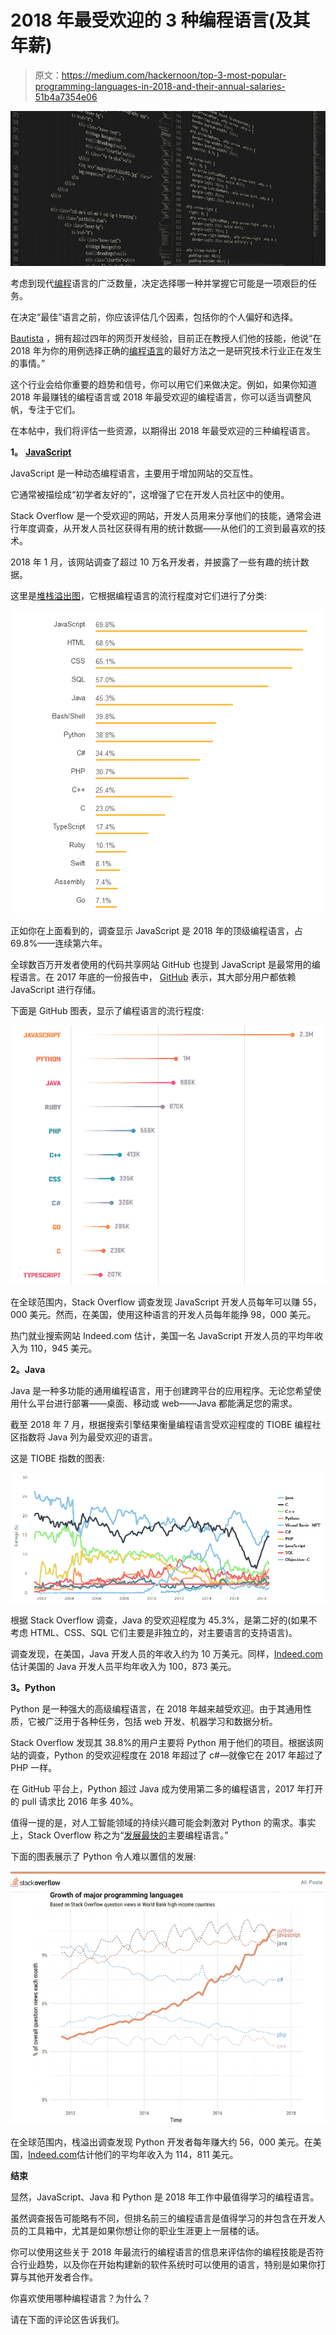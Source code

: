 # 2018 年最受欢迎的 3 种编程语言(及其年薪)

> 原文：<https://medium.com/hackernoon/top-3-most-popular-programming-languages-in-2018-and-their-annual-salaries-51b4a7354e06>

![](img/4bd7afedd2f418abcd82ae4dcf9d38f0.png)

考虑到现代[编程](https://hackernoon.com/tagged/programming)语言的广泛数量，决定选择哪一种并掌握它可能是一项艰巨的任务。

在决定“最佳”语言之前，你应该评估几个因素，包括你的个人偏好和选择。

[Bautista](https://www.liveedu.tv/bautistaaa/lm4jx-how-to-build-a-simple-slack-clone-in-firebase-and-angularjs/) ，拥有超过四年的网页开发经验，目前正在教授人们他的技能，他说“在 2018 年为你的用例选择正确的[编程语言](https://hackernoon.com/tagged/programming-language)的最好方法之一是研究技术行业正在发生的事情。”

这个行业会给你重要的趋势和信号，你可以用它们来做决定。例如，如果你知道 2018 年最赚钱的编程语言或 2018 年最受欢迎的编程语言，你可以适当调整风帆，专注于它们。

在本帖中，我们将评估一些资源，以期得出 2018 年最受欢迎的三种编程语言。

**1。** [**JavaScript**](https://hackernoon.com/tagged/javacript)

JavaScript 是一种动态编程语言，主要用于增加网站的交互性。

它通常被描绘成“初学者友好的”，这增强了它在开发人员社区中的使用。

Stack Overflow 是一个受欢迎的网站，开发人员用来分享他们的技能，通常会进行年度调查，从开发人员社区获得有用的统计数据——从他们的工资到最喜欢的技术。

2018 年 1 月，该网站调查了超过 10 万名开发者，并披露了一些有趣的统计数据。

这里是[堆栈溢出图](https://insights.stackoverflow.com/survey/2018#most-popular-technologies)，它根据编程语言的流行程度对它们进行了分类:

![](img/46722260186cdf482347a418d5bd4a5a.png)

正如你在上面看到的，调查显示 JavaScript 是 2018 年的顶级编程语言，占 69.8%——连续第六年。

全球数百万开发者使用的代码共享网站 GitHub 也提到 JavaScript 是最常用的编程语言。在 2017 年底的一份报告中， [GitHub](https://octoverse.github.com/) 表示，其大部分用户都依赖 JavaScript 进行存储。

下面是 GitHub 图表，显示了编程语言的流行程度:

![](img/e4a43ca4af160e72637f0745c49c981a.png)

在全球范围内，Stack Overflow 调查发现 JavaScript 开发人员每年可以赚 55，000 美元。然而，在美国，使用这种语言的开发人员每年能挣 98，000 美元。

热门就业搜索网站 Indeed.com 估计，美国一名 JavaScript 开发人员的平均年收入为 110，945 美元。

**2。Java**

Java 是一种多功能的通用编程语言，用于创建跨平台的应用程序。无论您希望使用什么平台进行部署——桌面、移动或 web——Java 都能满足您的需求。

截至 2018 年 7 月，根据搜索引擎结果衡量编程语言受欢迎程度的 TIOBE 编程社区指数将 Java 列为最受欢迎的语言。

这是 TIOBE 指数的图表:

![](img/edc908dabcdfc940b6f0924d214b6c8b.png)

根据 Stack Overflow 调查，Java 的受欢迎程度为 45.3%，是第二好的(如果不考虑 HTML、CSS、SQL 它们主要是非独立的，对主要语言的支持语言)。

调查发现，在美国，Java 开发人员的年收入约为 10 万美元。同样，[Indeed.com](https://www.indeed.com/salaries/Java-Developer-Salaries)估计美国的 Java 开发人员平均年收入为 100，873 美元。

**3。Python**

Python 是一种强大的高级编程语言，在 2018 年越来越受欢迎。由于其通用性质，它被广泛用于各种任务，包括 web 开发、机器学习和数据分析。

Stack Overflow 发现其 38.8%的用户主要将 Python 用于他们的项目。根据该网站的调查，Python 的受欢迎程度在 2018 年超过了 c#—就像它在 2017 年超过了 PHP 一样。

在 GitHub 平台上，Python 超过 Java 成为使用第二多的编程语言，2017 年打开的 pull 请求比 2016 年多 40%。

值得一提的是，对人工智能领域的持续兴趣可能会刺激对 Python 的需求。事实上，Stack Overflow 称之为“[发展最快的](https://stackoverflow.blog/2017/09/06/incredible-growth-python/?_ga=2.199625454.1908037254.1532442133-221121599.1532442133)主要编程语言。”

下面的图表展示了 Python 令人难以置信的发展:

![](img/44fd05ac41b7c2a19f9ee4dd2bac49eb.png)

在全球范围内，栈溢出调查发现 Python 开发者每年赚大约 56，000 美元。在美国，[Indeed.com](https://www.indeed.com/salaries/Python-Developer-Salaries)估计他们的平均年收入为 114，811 美元。

**结束**

显然，JavaScript、Java 和 Python 是 2018 年工作中最值得学习的编程语言。

虽然调查报告可能略有不同，但排名前三的编程语言是值得学习的并包含在开发人员的工具箱中，尤其是如果你想让你的职业生涯更上一层楼的话。

你可以使用这些关于 2018 年最流行的编程语言的信息来评估你的编程技能是否符合行业趋势，以及你在开始构建新的软件系统时可以使用的语言，特别是如果你打算与其他开发者合作。

你喜欢使用哪种编程语言？为什么？

请在下面的评论区告诉我们。